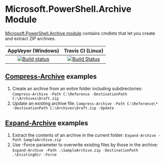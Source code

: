 # Microsoft.PowerShell.Archive Module
[Microsoft.PowerShell.Archive module](https://technet.microsoft.com/en-us/library/dn818910.aspx) contains cmdlets that let you create and extract ZIP archives.

|AppVeyor (Windows)   | Travis CI (Linux)  |
|:-------------------:|:------------------:|
|[![Build status](https://ci.appveyor.com/api/projects/status/npvhboe2nbdbtteg/branch/master?svg=true)](https://ci.appveyor.com/project/PowerShell/microsoft-powershell-archive/branch/master)|[![Build Status](https://travis-ci.org/PowerShell/Microsoft.PowerShell.Archive.svg?branch=master)](https://travis-ci.org/PowerShell/Microsoft.PowerShell.Archive)|

## [Compress-Archive](https://technet.microsoft.com/library/dn841358.aspx) examples
1. Create an archive from an entire folder including subdirectories: `Compress-Archive -Path C:\Reference -DestinationPath C:\Archives\Draft.zip`
2. Update an existing archive file: `Compress-Archive -Path C:\Reference\* -DestinationPath C:\Archives\Draft.zip -Update`

## [Expand-Archive](https://technet.microsoft.com/library/dn841359.aspx) examples
1. Extract the contents of an archive in the current folder: `Expand-Archive -Path SampleArchive.zip`
2. Use -Force parameter to overwrite existing files by those in the archive: `Expand-Archive -Path .\SampleArchive.zip -DestinationPath .\ExistingDir -Force`

